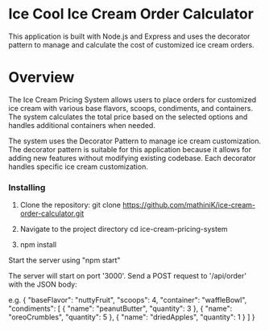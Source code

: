 # Ice Cool Ice Cream Order Calculator
This application is built with Node.js and Express and uses the decorator pattern to manage and calculate the cost of customized ice cream orders.

# Overview
The Ice Cream Pricing System allows users to place orders for customized ice cream with various base flavors, scoops, condiments, and containers. The system calculates the total price based on the selected options and handles additional containers when needed.

The system uses the Decorator Pattern to manage ice cream customization. The decorator pattern is suitable for this application because it allows for adding new features without modifying existing codebase. Each decorator handles specific ice cream customization.

### Installing
1. Clone the repository:
   git clone https://github.com/mathiniK/ice-cream-order-calculator.git

2. Navigate to the project directory
   cd ice-cream-pricing-system

3. npm install

Start the server using "npm start"

The server will start on port '3000'. Send a POST request to '/api/order' with the JSON body:

e.g.
{
  "baseFlavor": "nuttyFruit",
  "scoops": 4,
  "container": "waffleBowl",
  "condiments": [
    { "name": "peanutButter", "quantity": 3 },
    { "name": "oreoCrumbles", "quantity": 5 },
    { "name": "driedApples", "quantity": 1 }
  ]
}
